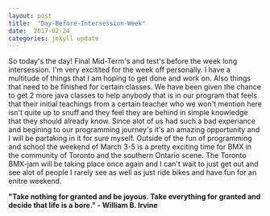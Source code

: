 ```yaml
---
layout: post
title:  "Day-Before-Intersession-Week"
date:  2017-02-24
categories: jekyll update
---
```

So today's the day! Final Mid-Term's and test's before the week long intersession. I'm very excitited for the week off personally. I have a multitude of things that I am hoping to get done and work on. Also things that need to be finished for certain classes. We have been given the chance to get 2 more java classes to help anybody that is in our program that feels that their initial teachings from a certain teacher who we won't mention here isn't quite up to snuff and they feel they are behind in simple knowledge that they should already know. Since alot of us had such a bad experiance and begining to our programming journey's it's an amazing opportunity and I will be partaking in it for sure myself. Outside of the fun of programming and school the weekend of March 3-5 is a pretty exciting time for BMX in the community of Toronto and the southern Ontario scene. The Toronto BMX-jam will be taking place once again and I can't wait to just get out and see alot of people I rarely see as well as just ride bikes and have fun for an enitre weekend. 

<b>"Take nothing for granted and be joyous.
Take everything for granted and decide that life is a bore." - William B. Irvine</b>
